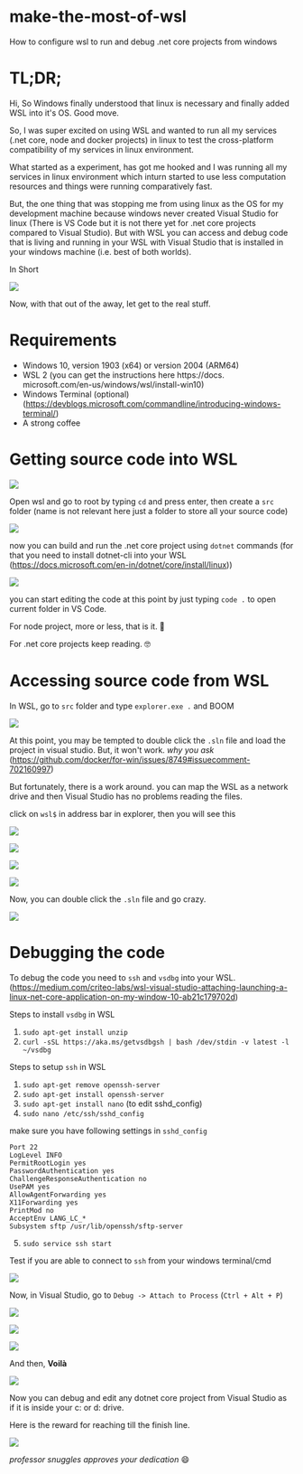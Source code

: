 # make-the-most-of-wsl
How to configure wsl to run and debug .net core projects from windows

# TL;DR;
Hi, 
So Windows finally understood that linux is necessary and finally added WSL into it's OS. Good move.


So, I was super excited on using WSL and wanted to run all my services (.net core, node and docker projects) in linux to test the cross-platform compatibility of my services in linux environment.


What started as a experiment, has got me hooked and I was running all my services in linux environment which inturn started to use less computation resources and things were running comparatively fast.


But, the one thing that was stopping me from using linux as the OS for my development machine because windows never created Visual Studio for linux (There is VS Code but it is not there yet for .net core projects compared to Visual Studio). But with WSL you can access and debug code that is living and running in your WSL with Visual Studio that is installed in your windows machine (i.e. best of both worlds). 

In Short

![](images/in_short.png)

Now, with that out of the away, let get to the real stuff.

# Requirements

* Windows 10, version 1903 (x64) or version 2004 (ARM64)
* WSL 2 (you can get the instructions here https://docs.
microsoft.com/en-us/windows/wsl/install-win10)
* Windows Terminal (optional) (https://devblogs.microsoft.com/commandline/introducing-windows-terminal/)
* A strong coffee

# Getting source code into WSL

![](images/wsl_init.png)

Open wsl and go to root by typing `cd` and press enter, then create a `src` folder (name is not relevant here just a folder to store all your source code)

![](images/git_clone.png)

now you can build and run the .net core project using `dotnet` commands (for that you need to install dotnet-cli into your WSL (https://docs.microsoft.com/en-in/dotnet/core/install/linux))

![](images/dotnet_run.png)

you can start editing the code at this point by just typing `code .` to open current folder in VS Code.

For node project, more or less, that is it. 🎉

For .net core projects keep reading. 🤓

# Accessing source code from WSL

In WSL, go to `src` folder and type `explorer.exe .` and BOOM

![](images/code_navigation.png)

At this point, you may be tempted to double click the `.sln` file and load the project in visual studio. But, it won't work. _why you ask_ (https://github.com/docker/for-win/issues/8749#issuecomment-702160997)

But fortunately, there is a work around. you can map the WSL as a network drive and then Visual Studio has no problems reading the files.

click on `wsl$` in address bar in explorer, then you will see this

![](images/map_network_drive.png)

![](images/map_network_drive_dialog.png)

![](images/wsl_drive.png)

![](images/map_network_drive_code.png)

Now, you can double click the `.sln` file and go crazy.

![](images/code_in_vs.png)

# Debugging the code

To debug the code you need to `ssh` and `vsdbg` into your WSL. (https://medium.com/criteo-labs/wsl-visual-studio-attaching-launching-a-linux-net-core-application-on-my-window-10-ab21c179702d)

Steps to install `vsdbg` in WSL
1. `sudo apt-get install unzip`
2. `curl -sSL https://aka.ms/getvsdbgsh | bash /dev/stdin -v latest -l ~/vsdbg`


Steps to setup `ssh` in WSL
1. `sudo apt-get remove openssh-server`
2. `sudo apt-get install openssh-server`
3. `sudo apt-get install nano` (to edit sshd_config)
4. `sudo nano /etc/ssh/sshd_config`

make sure you have following settings in `sshd_config`
```
Port 22
LogLevel INFO
PermitRootLogin yes
PasswordAuthentication yes
ChallengeResponseAuthentication no
UsePAM yes
AllowAgentForwarding yes
X11Forwarding yes
PrintMod no
AcceptEnv LANG_LC_*
Subsystem sftp /usr/lib/openssh/sftp-server
```

5. `sudo service ssh start`

Test if you are able to connect to `ssh` from your windows terminal/cmd 

![](images/ssh_test.png)

Now, in Visual Studio, go to `Debug -> Attach to Process` (`Ctrl + Alt + P`)

![](images/ssh_connect.png)

![](images/ssh_process.png)

![](images/attach_to_process.png)

And then, **Voilà**

![](images/debugging.png)

Now you can debug and edit any dotnet core project from Visual Studio as if it is inside your c: or d: drive.

Here is the reward for reaching till the finish line.

![](images/nerd_cat.png)

_professor snuggles approves your dedication_ 😄
